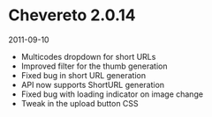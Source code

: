 # Chevereto 2.0.14

2011-09-10

- Multicodes dropdown for short URLs
- Improved filter for the thumb generation
- Fixed bug in short URL generation
- API now supports ShortURL generation
- Fixed bug with loading indicator on image change
- Tweak in the upload button CSS
